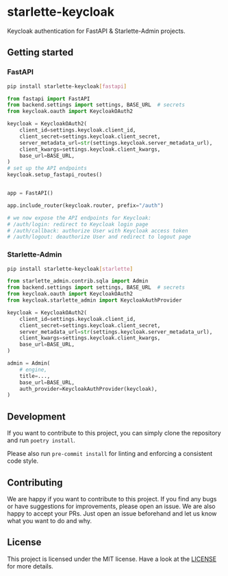 # starlette-keycloak

Keycloak authentication for FastAPI & Starlette-Admin projects.

## Getting started

### FastAPI

```sh
pip install starlette-keycloak[fastapi]
```

```python
from fastapi import FastAPI
from backend.settings import settings, BASE_URL  # secrets
from keycloak.oauth import KeycloakOAuth2

keycloak = KeycloakOAuth2(
    client_id=settings.keycloak.client_id,
    client_secret=settings.keycloak.client_secret,
    server_metadata_url=str(settings.keycloak.server_metadata_url),
    client_kwargs=settings.keycloak.client_kwargs,
    base_url=BASE_URL,
)
# set up the API endpoints
keycloak.setup_fastapi_routes()


app = FastAPI()

app.include_router(keycloak.router, prefix="/auth")

# we now expose the API endpoints for Keycloak:
# /auth/login: redirect to Keycloak login page
# /auth/callback: authorize User with Keycloak access token
# /auth/logout: deauthorize User and redirect to logout page
```

### Starlette-Admin

```sh
pip install starlette-keycloak[starlette]
```

```python
from starlette_admin.contrib.sqla import Admin
from backend.settings import settings, BASE_URL  # secrets
from keycloak.oauth import KeycloakOAuth2
from keycloak.starlette_admin import KeycloakAuthProvider

keycloak = KeycloakOAuth2(
    client_id=settings.keycloak.client_id,
    client_secret=settings.keycloak.client_secret,
    server_metadata_url=str(settings.keycloak.server_metadata_url),
    client_kwargs=settings.keycloak.client_kwargs,
    base_url=BASE_URL,
)

admin = Admin(
    # engine,
    title=...,
    base_url=BASE_URL,
    auth_provider=KeycloakAuthProvider(keycloak),
)
```

## Development

If you want to contribute to this project, you can simply clone the repository and run `poetry install`.

Please also run `pre-commit install` for linting and enforcing a consistent code style.

## Contributing

We are happy if you want to contribute to this project. If you find any bugs or have suggestions for improvements, please open an issue. We are also happy to accept your PRs. Just open an issue beforehand and let us know what you want to do and why.

## License

This project is licensed under the MIT license.
Have a look at the [LICENSE](https://github.com/bakdata/{{repo-name}}/blob/master/LICENSE) for more details.
